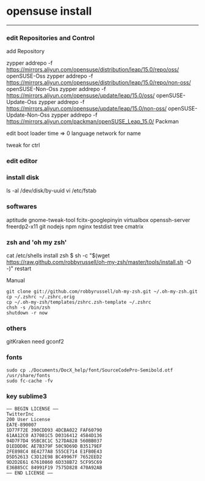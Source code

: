 opensuse install 
======

------

### edit Repositories and Control

add Repository

zypper addrepo -f https://mirrors.aliyun.com/opensuse/distribution/leap/15.0/repo/oss/ openSUSE-Oss
zypper addrepo -f https://mirrors.aliyun.com/opensuse/distribution/leap/15.0/repo/non-oss/ openSUSE-Non-Oss
zypper addrepo -f https://mirrors.aliyun.com/opensuse/update/leap/15.0/oss/ openSUSE-Update-Oss
zypper addrepo -f https://mirrors.aliyun.com/opensuse/update/leap/15.0/non-oss/ openSUSE-Update-Non-Oss
zypper addrepo -f https://mirrors.aliyun.com/packman/openSUSE_Leap_15.0/ Packman

edit boot loader time => 0
language
network for name

tweak for ctrl 


### edit editor





### install disk

ls -al /dev/disk/by-uuid
vi /etc/fstab



### softwares

aptitude
gnome-tweak-tool
fcitx-googlepinyin
virtualbox
openssh-server
freerdp2-x11
git
nodejs
npm
nginx
testdist
tree
cmatrix

### zsh and 'oh my zsh'

cat /etc/shells
install zsh
$ sh -c "$(wget https://raw.github.com/robbyrussell/oh-my-zsh/master/tools/install.sh -O -)"
restart

Manual
```
git clone git://github.com/robbyrussell/oh-my-zsh.git ~/.oh-my-zsh.git
cp ~/.zshrc ~/.zshrc.orig
cp ~/.oh-my-zsh/templates/zshrc.zsh-template ~/.zshrc
chsh -s /bin/zsh
shutdown -r now
```

### others

gitKraken
need  gconf2


### fonts

```
sudo cp ./Documents/DocX_help/font/SourceCodePro-Semibold.otf /usr/share/fonts
sudo fc-cache -fv
```


### key  sublime3

```
—– BEGIN LICENSE —–
TwitterInc
200 User License
EA7E-890007
1D77F72E 390CDD93 4DCBA022 FAF60790
61AA12C0 A37081C5 D0316412 4584D136
94D7F7D4 95BC8C1C 527DA828 560BB037
D1EDDD8C AE7B379F 50C9D69D B35179EF
2FE898C4 8E4277A8 555CE714 E1FB0E43
D5D52613 C3D12E98 BC49967F 7652EED2
9D2D2E61 67610860 6D338B72 5CF95C69
E36B85CC 84991F19 7575D828 470A92AB
—— END LICENSE ——
```
